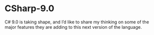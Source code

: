 # CSharp-9.0
C# 9.0 is taking shape, and I’d like to share my thinking on some of the major features they are adding to this next version of the language.
